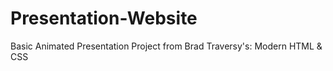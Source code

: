 # Presentation-Website
Basic Animated Presentation Project from Brad Traversy's: Modern HTML &amp; CSS

